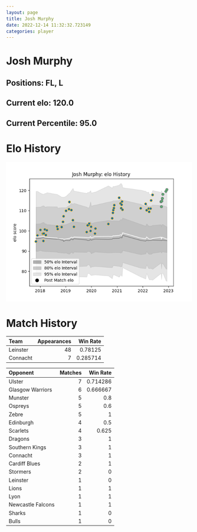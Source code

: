 ```yaml
---  
layout: page  
title: Josh Murphy  
date: 2022-12-14 11:32:32.723149  
categories: player  
---
```

# Josh Murphy

## Positions: FL, L

## Current elo: 120.0

## Current Percentile: 95.0

# Elo History


![elo history](history_JoshMurphy.png)
# Match History


| Team     |   Appearances |   Win Rate |
|:---------|--------------:|-----------:|
| Leinster |            48 |   0.78125  |
| Connacht |             7 |   0.285714 |

| Opponent          |   Matches |   Win Rate |
|:------------------|----------:|-----------:|
| Ulster            |         7 |   0.714286 |
| Glasgow Warriors  |         6 |   0.666667 |
| Munster           |         5 |   0.8      |
| Ospreys           |         5 |   0.6      |
| Zebre             |         5 |   1        |
| Edinburgh         |         4 |   0.5      |
| Scarlets          |         4 |   0.625    |
| Dragons           |         3 |   1        |
| Southern Kings    |         3 |   1        |
| Connacht          |         3 |   1        |
| Cardiff Blues     |         2 |   1        |
| Stormers          |         2 |   0        |
| Leinster          |         1 |   0        |
| Lions             |         1 |   1        |
| Lyon              |         1 |   1        |
| Newcastle Falcons |         1 |   1        |
| Sharks            |         1 |   0        |
| Bulls             |         1 |   0        |